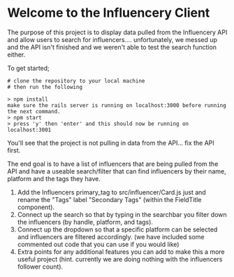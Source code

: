 # Welcome to the Influencery Client

The purpose of this project is to display data pulled from the Influencery API and allow users to search for influencers.... unfortunately, we messed up and the API isn't finished and we weren't able to test the search function either. 

To get started;

```
# clone the repository to your local machine
# then run the following

> npm install
make sure the rails server is running on localhost:3000 before running the next command.
> npm start 
> press 'y' then 'enter' and this should now be running on localhost:3001
```

You'll see that the project is not pulling in data from the API... fix the API first.

The end goal is to have a list of influencers that are being pulled from the API and have a useable search/filter that can find influencers by their name, platform and the tags they have. 

1. Add the Influencers primary_tag to src/influencer/Card.js just and rename the "Tags" label "Secondary Tags" (within the FieldTitle component).
2. Connect up the search so that by typing in the searchbar you filter down the influencers (by handle, platform, and tags).
3. Connect up the dropdown so that a specific platform can be selected and influencers are filtered accordingly. (we have included some commented out code that you can use if you would like)
4. Extra points for any additional features you can add to make this a more useful project (hint. currently we are doing nothing with the influencers follower count). 
